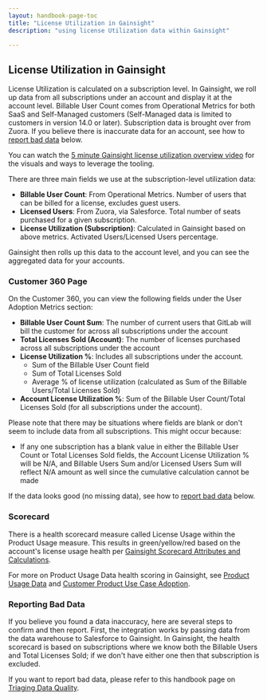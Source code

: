 ```yaml
---
layout: handbook-page-toc
title: "License Utilization in Gainsight"
description: "using license Utilization data within Gainsight"

---
```


## License Utilization in Gainsight

License Utilization is calculated on a subscription level. In Gainsight, we roll up data from all subscriptions under an account and display it at the account level. Billable User Count comes from Operational Metrics for both SaaS and Self-Managed customers (Self-Managed data is limited to customers in version 14.0 or later). Subscription data is brought over from Zuora. If you believe there is inaccurate data for an account, see how to [report bad data](https://about.gitlab.com/handbook/customer-success/tam/gainsight/license-usage/#reporting-bad-data) below.

You can watch the [5 minute Gainsight license utilization overview video](https://youtu.be/ZqpmxoUy6EE) for the visuals and ways to leverage the tooling. 

There are three main fields we use at the subscription-level utilization data:

* **Billable User Count**: From Operational Metrics. Number of users that can be billed for a license, excludes guest users.
* **Licensed Users**: From Zuora, via Salesforce. Total number of seats purchased for a given subscription.
* **License Utilization (Subscription)**: Calculated in Gainsight based on above metrics. Activated Users/Licensed Users percentage.

Gainsight then rolls up this data to the account level, and you can see the aggregated data for your accounts.

### Customer 360 Page

On the Customer 360, you can view the following fields under the User Adoption Metrics section:

* **Billable User Count Sum**: The number of current users that GitLab will bill the customer for across all subscriptions under the account 
* **Total Licenses Sold (Account)**: The number of licenses purchased across all subscriptions under the account 
* **License Utilization %**: Includes all subscriptions under the account. 
  * Sum of the Billable User Count field 
  * Sum of Total Licenses Sold 
  * Average % of license utilization (calculated as Sum of the Billable Users/Total Licenses Sold) 
* **Account License Utilization %**: Sum of the Billable User Count/Total Licenses Sold (for all subscriptions under the account).

Please note that there may be situations where fields are blank or don't seem to include data from all subscriptions. This might occur because:

* If any one subscription has a blank value in either the Billable User Count or Total Licenses Sold fields, the Account License Utilization % will be N/A, and Billable Users Sum and/or Licensed Users Sum will reflect N/A amount as well since the cumulative calculation cannot be made 

If the data looks good (no missing data), see how to [report bad data](https://about.gitlab.com/handbook/customer-success/tam/gainsight/license-usage/#reporting-bad-data) below.

### Scorecard

There is a health scorecard measure called License Usage within the Product Usage measure. This results in green/yellow/red based on the account's license usage health per [Gainsight Scorecard Attributes and Calculations](https://about.gitlab.com/handbook/customer-success/tam/health-score-triage/#gainsight-scorecard-attributes-and-calculations). 

For more on Product Usage Data health scoring in Gainsight, see [Product Usage Data](https://about.gitlab.com/handbook/customer-success/product-usage-data/using-product-usage-data-in-gainsight/) and [Customer Product Use Case Adoption](https://about.gitlab.com/handbook/customer-success/product-usage-data/use-case-adoption/).

### Reporting Bad Data

If you believe you found a data inaccuracy, here are several steps to confirm and then report. First, the integration works by passing data from the data warehouse to Salesforce to Gainsight. In Gainsight, the health scorecard is based on subscriptions where we know both the Billable Users and Total Licenses Sold; if we don't have either one then that subscription is excluded. 

If you want to report bad data, please refer to this handbook page on [Triaging Data Quality](https://about.gitlab.com/handbook/customer-success/product-usage-data/using-product-usage-data-in-gainsight/#triaging-data-quality).
